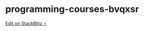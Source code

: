 # programming-courses-bvqxsr

[Edit on StackBlitz ⚡️](https://stackblitz.com/edit/programming-courses-bvqxsr)